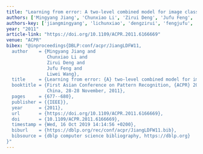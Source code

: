 ```yaml
---
title: "Learning from error: A two-level combined model for image classification"
authors: ['Mingyang Jiang', 'Chunxiao Li', 'Zirui Deng', 'Jufu Feng', 'Liwei Wang 0001']
authors-key: ['jiangmingyang', 'lichunxiao', 'dengzirui', 'fengjufu', 'wangliwei']
year: "2011"
article-link: "https://doi.org/10.1109/ACPR.2011.6166669"
venue: "ACPR"
bibex: "@inproceedings{DBLP:conf/acpr/JiangLDFW11,
  author    = {Mingyang Jiang and
               Chunxiao Li and
               Zirui Deng and
               Jufu Feng and
               Liwei Wang},
  title     = {Learning from error: {A} two-level combined model for image classification},
  booktitle = {First Asian Conference on Pattern Recognition, {ACPR} 2011, Beijing,
               China, 28-28 November, 2011},
  pages     = {677--680},
  publisher = {{IEEE}},
  year      = {2011},
  url       = {https://doi.org/10.1109/ACPR.2011.6166669},
  doi       = {10.1109/ACPR.2011.6166669},
  timestamp = {Wed, 16 Oct 2019 14:14:56 +0200},
  biburl    = {https://dblp.org/rec/conf/acpr/JiangLDFW11.bib},
  bibsource = {dblp computer science bibliography, https://dblp.org}
}"
---
```

